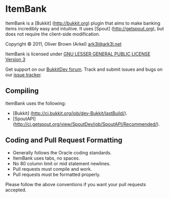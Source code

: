 ItemBank
========
ItemBank is a [Bukkit] (http://bukkit.org) plugin that aims to make banking items incredibly easy and intuitive. It uses [Spout] (http://getspout.org), but does not require the client-side modification.

Copyright &copy; 2011, Oliver Brown (Arkel) <ark3l@ark3l.net>

ItemBank is licensed under [GNU LESSER GENERAL PUBLIC LICENSE Version 3][License]

Get support on our [BukkitDev forum][Forum].
Track and submit issues and bugs on our [issue tracker][Issues].

Compiling
---------
ItemBank uses the following:
- [Bukkit] (http://ci.bukkit.org/job/dev-Bukkit/lastBuild/).
- [SpoutAPI] (http://ci.getspout.org/view/SpoutDev/job/SpoutAPI/Recommended/).

Coding and Pull Request Formatting
----------------------------------
* Generally follows the Oracle coding standards.
* ItemBank uses tabs, no spaces.
* No 80 column limit or mid statement newlines.
* Pull requests must compile and work.
* Pull requests must be formatted properly.

Please follow the above conventions if you want your pull requests accepted.

[License]: https://www.gnu.org/licenses/gpl-3.0.html
[Forum]: http://dev.bukkit.org/server-mods/itembank/
[Issues]: https://github.com/Mytatrea/itembank/issues